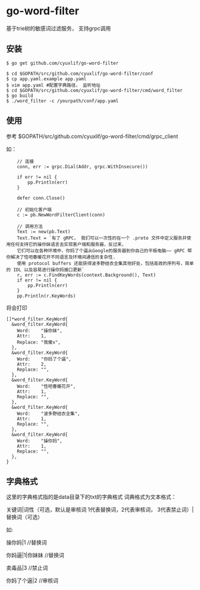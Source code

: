# go-word-filter

基于trie树的敏感词过滤服务， 支持grpc调用


## 安装

```
$ go get github.com/cyuxlif/go-word-filter

$ cd $GOPATH/src/github.com/cyuxlif/go-word-filter/conf
$ cp app.yaml.example app.yaml
$ vim app.yaml #配置字典路径， 监听地址
$ cd $GOPATH/src/github.com/cyuxlif/go-word-filter/cmd/word_filter
$ go build
$ ./word_filter -c /yourpath/conf/app.yaml
```


## 使用

参考 $GOPATH/src/github.com/cyuxlif/go-word-filter/cmd/grpc_client

如：
```
	// 连接
	conn, err := grpc.Dial(Addr, grpc.WithInsecure())

	if err != nil {
		pp.Println(err)
	}

	defer conn.Close()

	// 初始化客户端
	c := pb.NewWordFilterClient(conn)

	// 调用方法
	Text := new(pb.Text)
	Text.Text = `有了 gRPC， 我们可以一次性的在一个 .proto 文件中定义服务并使用任何支持它的操你妹语言去实现客户端和服务器，反过来，
	它们可以在各种环境中，你妈了个逼从Google的服务器到你自己的平板电脑—— gRPC 帮你解决了性吧春暖花开不同语言及环境间通信的复杂性.
	使用 protocol buffers 还能获得波多野结衣全集其他好处，包括高效的序列号，简单的 IDL 以及容易进行操你妈接口更新`
	r, err := c.FindKeyWords(context.Background(), Text)
	if err != nil {
		pp.Println(err)
	}
	pp.Println(r.KeyWords)
```
将会打印
```
[]*word_filter.KeyWord{
  &word_filter.KeyWord{
    Word:    "操你妹",
    Attr:    1,
    Replace: "我傻x",
  },
  &word_filter.KeyWord{
    Word:    "你妈了个逼",
    Attr:    2,
    Replace: "",
  },
  &word_filter.KeyWord{
    Word:    "性吧春暖花开",
    Attr:    1,
    Replace: "",
  },
  &word_filter.KeyWord{
    Word:    "波多野结衣全集",
    Attr:    1,
    Replace: "",
  },
  &word_filter.KeyWord{
    Word:    "操你妈",
    Attr:    1,
    Replace: "",
  },
}

```

## 字典格式

这里的字典格式指的是data目录下的txt的字典格式
词典格式为文本格式：

关键词|词性（可选，默认是审核词 1代表替换词，2代表审核词， 3代表禁止词）|替换词（可选）

如:

操你妈|1 //替换词

你妈逼|1|你妹妹 //替换词

卖毒品|3 //禁止词

你妈了个逼|2 //审核词

